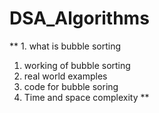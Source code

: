 # DSA_Algorithms

** 1. what is bubble sorting
1. working of bubble sorting
2. real world examples
3. code for bubble soring
4. Time and space complexity **
	
